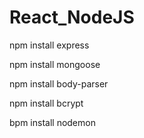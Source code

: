 # React_NodeJS

npm install express

npm install mongoose

npm install body-parser

npm install bcrypt

bpm install nodemon
